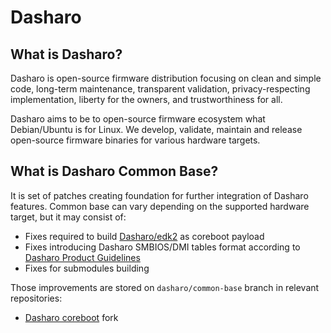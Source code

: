 # Dasharo

## What is Dasharo?

Dasharo is open-source firmware distribution focusing on clean and simple code,
long-term maintenance, transparent validation, privacy-respecting
implementation, liberty for the owners, and trustworthiness for all.

Dasharo aims to be to open-source firmware ecosystem what Debian/Ubuntu is for
Linux. We develop, validate, maintain and release open-source firmware binaries
for various hardware targets.

## What is Dasharo Common Base?

It is set of patches creating foundation for further integration of Dasharo
features. Common base can vary depending on the supported hardware target, but
it may consist of:

* Fixes required to build [Dasharo/edk2](https://github.com/Dasharo/edk2) as
  coreboot payload
* Fixes introducing Dasharo SMBIOS/DMI tables format according to [Dasharo
  Product Guidelines](../../dev-proc/smbios-rules)
* Fixes for submodules building

Those improvements are stored on `dasharo/common-base` branch in relevant
repositories:

* [Dasharo
  coreboot](https://github.com/Dasharo/coreboot/tree/dasharo/common-base) fork
